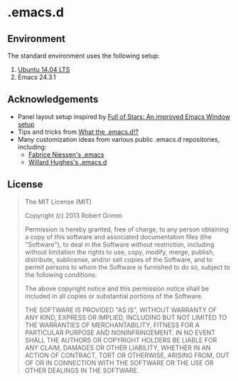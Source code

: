 .emacs.d
========

## Environment

The standard environment uses the following setup:

1. [Ubuntu 14.04 LTS](http://www.ubuntu.com/)
2. Emacs 24.3.1

## Acknowledgements

 * Panel layout setup inspired by
   [Full of Stars: An improved Emacs Window setup][panel-layout]
 * Tips and tricks from [What the .emacs.d!?][what-the-emacs-d]
 * Many customization ideas from various public .emacs.d repositories,
   including:
   * [Fabrice Niessen's .emacs][fabrice-niessen-dot-emacs]
   * [Willard Hughes's .emacs.d][willard-hughes-dot-emacs-dot-d]

[panel-layout]: http://fullofsta.rs/2012/01/an-improved-emacs-window-setup/
[what-the-emacs-d]: http://whattheemacsd.com/
[fabrice-niessen-dot-emacs]: http://www.mygooglest.com/fni/.emacs
[willard-hughes-dot-emacs-dot-d]: http://www.wilfred.me.uk/.emacs.d/init.html

## License

>The MIT License (MIT)
>
>Copyright (c) 2013 Robert Grimm
>
>Permission is hereby granted, free of charge, to any person obtaining a copy of
>this software and associated documentation files (the "Software"), to deal in
>the Software without restriction, including without limitation the rights to
>use, copy, modify, merge, publish, distribute, sublicense, and/or sell copies of
>the Software, and to permit persons to whom the Software is furnished to do so,
>subject to the following conditions:
>
>The above copyright notice and this permission notice shall be included in all
>copies or substantial portions of the Software.
>
>THE SOFTWARE IS PROVIDED "AS IS", WITHOUT WARRANTY OF ANY KIND, EXPRESS OR
>IMPLIED, INCLUDING BUT NOT LIMITED TO THE WARRANTIES OF MERCHANTABILITY, FITNESS
>FOR A PARTICULAR PURPOSE AND NONINFRINGEMENT. IN NO EVENT SHALL THE AUTHORS OR
>COPYRIGHT HOLDERS BE LIABLE FOR ANY CLAIM, DAMAGES OR OTHER LIABILITY, WHETHER
>IN AN ACTION OF CONTRACT, TORT OR OTHERWISE, ARISING FROM, OUT OF OR IN
>CONNECTION WITH THE SOFTWARE OR THE USE OR OTHER DEALINGS IN THE SOFTWARE.
